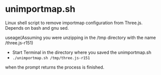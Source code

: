 # unimportmap.sh
Linux shell script to remove importmap configuration from Three.js. Depends on bash and gnu sed.
  
  useage(Assuming you were unzipping in the /tmp directory with the name /three.js-r151)
  * Start Terminal in the directory where you saved the unimportmap.sh
  * `./unimportmap.sh /tmp/three.js-r151`
    
when the prompt returns the process is finished.
